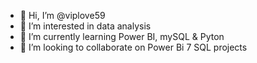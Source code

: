 - 👋 Hi, I’m @viplove59
- 👀 I’m interested in data analysis
- 🌱 I’m currently learning Power BI, mySQL & Pyton
- 💞️ I’m looking to collaborate on Power Bi 7 SQL projects
  

<!---
viplove59/viplove59 is a ✨ special ✨ repository because its `README.md` (this file) appears on your GitHub profile.
You can click the Preview link to take a look at your changes.
--->
